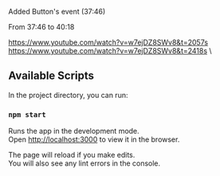 Added Button's event (37:46)

From 37:46  to 40:18

https://www.youtube.com/watch?v=w7ejDZ8SWv8&t=2057s \
https://www.youtube.com/watch?v=w7ejDZ8SWv8&t=2418s \


## Available Scripts

In the project directory, you can run:

### `npm start`

Runs the app in the development mode.\
Open [http://localhost:3000](http://localhost:3000) to view it in the browser.

The page will reload if you make edits.\
You will also see any lint errors in the console.